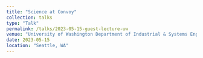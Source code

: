 ```yaml
---
title: "Science at Convoy"
collection: talks
type: "Talk"
permalink: /talks/2023-05-15-guest-lecture-uw
venue: "University of Washington Department of Industrial & Systems Engineering - Graduate class on Supply Chain Dynamics"
date: 2023-05-15
location: "Seattle, WA"
---
```

